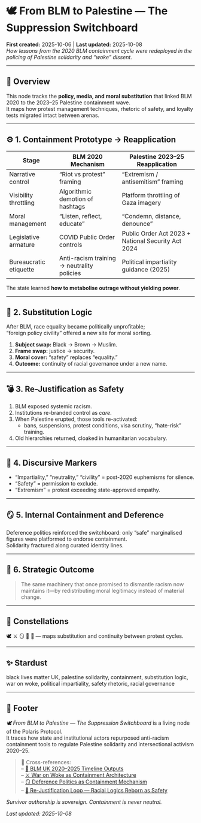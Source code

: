 # 🕊️ From BLM to Palestine — The Suppression Switchboard  
**First created:** 2025-10-06  |  **Last updated:** 2025-10-08  
*How lessons from the 2020 BLM containment cycle were redeployed in the policing of Palestine solidarity and “woke” dissent.*

---

## 🧭 Overview  

This node tracks the **policy, media, and moral substitution** that linked BLM 2020 to the 2023–25 Palestine containment wave.  
It maps how protest management techniques, rhetoric of safety, and loyalty tests migrated intact between arenas.

---

## ⚙️ 1. Containment Prototype → Reapplication  

| Stage | BLM 2020 Mechanism | Palestine 2023–25 Reapplication |
|-------|--------------------|----------------------------------|
| Narrative control | “Riot vs protest” framing | “Extremism / antisemitism” framing |
| Visibility throttling | Algorithmic demotion of hashtags | Platform throttling of Gaza imagery |
| Moral management | “Listen, reflect, educate” | “Condemn, distance, denounce” |
| Legislative armature | COVID Public Order controls | Public Order Act 2023 + National Security Act 2024 |
| Bureaucratic etiquette | Anti-racism training → neutrality policies | Political impartiality guidance (2025) |

The state learned **how to metabolise outrage without yielding power**.

---

## 🔄 2. Substitution Logic  

After BLM, race equality became politically unprofitable;  
“foreign policy civility” offered a new site for moral sorting.

1. **Subject swap:** Black → Brown → Muslim.  
2. **Frame swap:** justice → security.  
3. **Moral cover:** “safety” replaces “equality.”  
4. **Outcome:** continuity of racial governance under a new name.

---

## 💣 3. Re-Justification as Safety  

1. BLM exposed systemic racism.  
2. Institutions re-branded control as *care*.  
3. When Palestine erupted, those tools re-activated:  
   - bans, suspensions, protest conditions, visa scrutiny, “hate-risk” training.  
4. Old hierarchies returned, cloaked in humanitarian vocabulary.

---

## 🧩 4. Discursive Markers  

- “Impartiality,” “neutrality,” “civility” = post-2020 euphemisms for silence.  
- “Safety” = permission to exclude.  
- “Extremism” = protest exceeding state-approved empathy.  

---

## 🪞 5. Internal Containment and Deference  

Deference politics reinforced the switchboard: only “safe” marginalised figures were platformed to endorse containment.  
Solidarity fractured along curated identity lines.  

---

## 🧠 6. Strategic Outcome  

> The same machinery that once promised to dismantle racism now maintains it—by redistributing moral legitimacy instead of material change.

---

## 🌌 Constellations  
🕊️ ⚔️ 🪞 🧩 📅 — maps substitution and continuity between protest cycles.

---

## ✨ Stardust  
black lives matter UK, palestine solidarity, containment, substitution logic, war on woke, political impartiality, safety rhetoric, racial governance  

---

## 🏮 Footer  

*🕊️ From BLM to Palestine — The Suppression Switchboard* is a living node of the Polaris Protocol.  
It traces how state and institutional actors repurposed anti-racism containment tools to regulate Palestine solidarity and intersectional activism 2020–25.  

> 📡 Cross-references:  
> – [📅 BLM UK 2020–2025 Timeline Outputs](./📅_blm_uk_2020_2025_timeline_outputs.md)  
> – [⚔️ War on Woke as Containment Architecture](../📺_Money_Talks_Media/⚔️_war_on_woke_as_containment_architecture.md)  
> – [🪞 Deference Politics as Containment Mechanism](../🧠_HM_Dept_Coercive_Nudges/🪞_deference_politics_as_containment_mechanism.md)  
> – [🧩 Re-Justification Loop — Racial Logics Reborn as Safety](../🧠_HM_Dept_Coercive_Nudges/🧩_rejustification_loop_racial_logics_reborn_as_safety.md)   

*Survivor authorship is sovereign. Containment is never neutral.*  

_Last updated: 2025-10-08_
